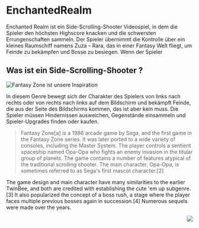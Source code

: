 # EnchantedRealm

Enchanted Realm ist ein Side-Scrolling-Shooter Videospiel, in dem die Spieler den höchsten Highscore knacken und die schwersten Errungenschaften sammeln. Der Spieler übernimmt die Kontrolle über ein kleines Raumschiff namens Zuza – Rara, das in einer Fantasy Welt fliegt, um Feinde zu bekämpfen und Bosse zu besiegen. Wenn der Spieler 
 
## Was ist ein Side-Scrolling-Shooter ? 
![Fantasy Zone ist unsere Inspiration](https://www.heypoorplayer.com/wp-content/uploads/2020/02/SEGA-AGES-Fantasy-Zone-Banner.jpg)

In diesem Genre bewegt sich der Charakter des Spielers von links nach rechts oder von rechts nach links auf dem Bildschirm und bekämpft Feinde, die aus der Seite des Bildschirms kommen, das ist aber kein muss. Die Spieler müssen Hindernissen ausweichen, Gegenstände einsammeln und Spieler-Upgrades finden oder kaufen.

>Fantasy Zone[a] is a 1986 arcade game by Sega, and the first game in the Fantasy Zone series. It was later ported to a wide variety of consoles, including the Master System. The player controls a sentient spaceship named Opa-Opa who fights an enemy invasion in the titular group of planets. The game contains a number of features atypical of the traditional scrolling shooter. The main character, Opa-Opa, is sometimes referred to as Sega's first mascot character.[2]

The game design and main character have many similarities to the earlier TwinBee, and both are credited with establishing the cute 'em up subgenre.[3] It also popularized the concept of a boss rush, a stage where the player faces multiple previous bosses again in succession.[4] Numerous sequels were made over the years.

<img align="right" src="https://media.tenor.com/0qxZTHADscwAAAAC/fantasy-zone-shmup.gif"/> 
